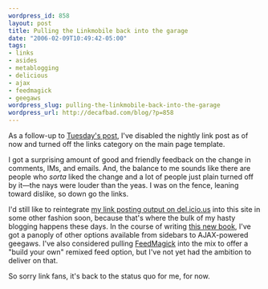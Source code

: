 ```yaml
--- 
wordpress_id: 858
layout: post
title: Pulling the Linkmobile back into the garage
date: "2006-02-09T10:49:42-05:00"
tags: 
- links
- asides
- metablogging
- delicious
- ajax
- feedmagick
- geegaws
wordpress_slug: pulling-the-linkmobile-back-into-the-garage
wordpress_url: http://decafbad.com/blog/?p=858
---
```

As a follow-up to [Tuesday's post][tp], I've disabled the nightly link post as of now and turned off the links category on the main page template.  

I got a surprising amount of good and friendly feedback on the change in comments, IMs, and emails.  And, the balance to me sounds like there are people who *sorta* liked the change and a lot of people just plain turned off by it—the nays were louder than the yeas.  I was on the fence, leaning toward dislike, so down go the links.

I'd still like to reintegrate [my link posting output on del.icio.us][del] into this site in some other fashion soon, because that's where the bulk of my hasty blogging happens these days.  In the course of writing [this new book][book], I've got a panoply of other options available from sidebars to AJAX-powered geegaws.  I've also considered pulling [FeedMagick][] into the mix to offer a "build your own" remixed feed option, but I've not yet had the ambition to deliver on that.

So sorry link fans, it's back to the status quo for me, for now.

<!-- tags: metablogging links delicious ajax feedmagick geegaws -->

[del]: http://del.icio.us/deusx
[tp]: http://decafbad.com/blog/2006/02/07/hows-my-link-driving
[FeedMagick]: http://decafbad.com/trac/wiki/FeedMagick
[book]: http://decafbad.com/blog/2005/12/14/hacking-delicious-is-a-real-book
